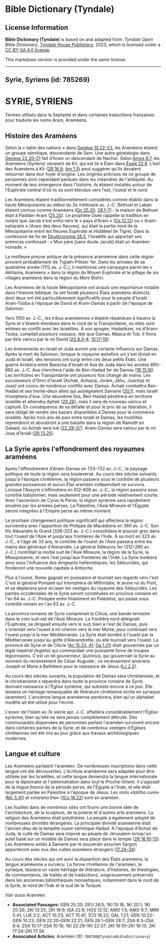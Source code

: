 # Bible Dictionary (Tyndale)

## License Information

**Bible Dictionary (Tyndale)** is based on and adapted from: _Tyndale Open Bible Dictionary_, [Tyndale House Publishers](https://tyndaleopenresources.com/), 2023, which is licensed under a [CC BY-SA 4.0 license](https://creativecommons.org/licenses/by-sa/4.0/legalcode.en).

This markdown version is provided under the same license.



--------------------------------

## Syrie, Syriens (id: 785269)

SYRIE, SYRIENS
==============

Termes utilisés dans la Septante et dans certaines traductions françaises pour traduire les noms Aram, Araméens.

Histoire des Araméens
---------------------

Selon la « table des nations » dans [Genèse 10\.22–23](https://ref.ly/Gen10:22-Gen10:23), les Araméens étaient un groupe sémitique, descendants de Sem. Une autre généalogie dans [Genèse 22\.20–21](https://ref.ly/Gen22:20-Gen22:21) fait d'Aram un descendant de Nachor. Selon [Amos 9\.7](https://ref.ly/Amos9:7), les Araméens (Syriens) venaient de Kir, qui est lié à Élam dans [Ésaïe 22\.6](https://ref.ly/Isa22:6). L'exil des Araméens à Kir ([2R 16\.9](https://ref.ly/2Kgs16:9); [Am 1\.5](https://ref.ly/Amos1:5)) peut suggérer qu'ils devaient retourner dans leur foyer d'origine. Les origines précises de ce groupe de personnes sont cependant perdues dans les méandres de l'antiquité. Au moment de leur émergence dans l'histoire, ils étaient installés autour de l'Euphrate central d'où ils se sont étendus vers l'est, l'ouest et le nord.

Les Araméens étaient traditionnellement considérés comme établis dans la haute Mésopotamie au début du 2e millénaire av. J.‑C. Bethuel et Laban étaient connus comme Araméens ([Gn 25\.20](https://ref.ly/Gen25:20); [28\.1–7](https://ref.ly/Gen28:1-Gen28:7)) ; la maison de Bethuel était à Paddan\-Aram ([25\.20](https://ref.ly/Gen25:20)). Le prophète Osée rappelle la tradition en notant que Jacob s'est enfui vers le « pays d'Aram » ([Os 12\.12](https://ref.ly/Hos12:12)) ou « Aram\-naharaïm » (Aram des deux fleuves), qui était la partie nord de la Mésopotamie entre les fleuves Euphrate et Hiddékel (le Tigre). Dans la confession de foi de [Deutéronome 26\.5](https://ref.ly/Deut26:5), l'Israélite qui apportait ses prémices confessait : « Mon père \[sans doute Jacob] était un Araméen nomade. »

La meilleure preuve antique de la présence araméenne dans cette région provient probablement de Tiglath\-Piléser 1er. Dans les annales de sa quatrième année (1112 av. J.‑C.), il mentionne une campagne parmi les « Akhlama, Araméens » dans la région du Moyen Euphrate et le pillage de six villages araméens dans la région du Mont Bishri.

Les Araméens de la haute Mésopotamie ont acquis une importance notable dans l'histoire biblique. Ils ont fondé plusieurs États araméens distincts, dont deux ont été particulièrement significatifs pour le peuple d'Israël : Aram\-Tsoba à l'époque de David et Aram\-Damas à partir de l'époque de Salomon.

Vers 1100 av. J.‑C., les tribus araméennes s'étaient répandues à travers la Syrie et s'étaient étendues dans le nord de la Transjordanie, où elles sont entrées en conflit avec les Israélites. À son apogée, Hadadézer, roi d'Aram\-Tsoba, comptait plusieurs vassaux, tels que Damas, Maaca et Tob. Il finira par être vaincu par le roi David ([2S 8\.3–4](https://ref.ly/2Sam8:3-2Sam8:4); [10\.17–19](https://ref.ly/2Sam10:17-2Sam10:19)).

Les événements en Israël et Juda auront une certaine influence sur Damas. Après la mort de Salomon, lorsque le royaume autrefois uni s'est divisé en Juda et Israël, des tensions ont surgi entre ces deux petits États. Une guerre éclatera entre Baescha d'Israël et Asa de Juda dans les années 890–880 av. J.‑C. Asa cherchera l'aide de Ben\-Hadad 1er de Damas ([1R 15\.18](https://ref.ly/1Kgs15:18)). Les territoires en Transjordanie ont plusieurs fois changé de mains. Les successeurs d'Omri d'Israël (Achab, Achazia, Joram, Jéhu, Joachaz et Joas) ont connu de nombreux conflits avec Damas. Achab combattra Ben\-Hadad et ses trente\-deux alliés qui assiégeaient Samarie ([20\.1](https://ref.ly/1Kgs20:1)), mais Israël triomphera d'eux. Une deuxième fois, Ben\-Hadad pénétrera en territoire israélite et atteindra Aphek ([20\.26](https://ref.ly/1Kgs20:26)), mais il sera de nouveau vaincu et capturé. En conséquence de sa défaite et pour le prix de sa libération, il sera obligé de rendre des bazars disponibles à Damas pour le commerce israélite. Après trois ans de paix entre Israël et Damas, les hostilités reprendront et aboutiront à une bataille dans la région de Ramoth en Galaad, où Achab sera tué ([22\.29–37](https://ref.ly/1Kgs22:29-1Kgs22:37)). Aram\-Damas sera vaincu par le roi Joas d'Israël ([2R 13\.25](https://ref.ly/2Kgs13:25)).

La Syrie après l'effondrement des royaumes araméens
---------------------------------------------------

Après l'effondrement d'Aram\-Damas en 733–732 av. J.‑C., le paysage politique de toute la région sera bouleversé. Au cours des siècles suivants, jusqu'à l'époque chrétienne, la région passera sous le contrôle de plusieurs grandes puissances et aucun État araméen indépendant ne survivra. Lorsque l'Assyrie s'effondrera en 612–609 av. J.‑C., la région passera sous contrôle babylonien, mais seulement pour une période relativement courte. Avec l'ascension de Cyrus le Perse, la région syrienne sera rapidement envahie par les armées perses. La Palestine, l'Asie Mineure et l'Égypte seront intégrées à l'Empire perse au même moment.

Le prochain changement politique significatif qui affectera la région surviendra avec l'apparition de Philippe de Macédoine en 360 av. J.‑C. Son fils Alexandre le Grand (336–323 av. J.‑C.) consolidera le pouvoir grec dans tout l'ouest de l'Asie et jusqu'aux frontières de l'Inde. À sa mort en 323 av. J.‑C., à l'âge de 33 ans, le contrôle de l'ouest de l'Asie passera entre les mains des généraux d'Alexandre. Le général Séleucos 1er (312–280 av. J.‑C.) contrôlait la moitié sud de l'Asie Mineure, la région de la Syrie, la Mésopotamie, et vers l'est jusqu'aux frontières de l'Inde. La Syrie tombera ainsi sous l'influence des dirigeants hellénistiques, les Séleucides, qui fonderont une nouvelle capitale à Antioche.

Plus à l'ouest, Rome gagnait en puissance et tournait ses regards vers l'est. C'est le général Pompée qui triomphera de Mithridate, le jeune roi du Pont, et se déplacera pour écraser les vestiges du royaume des Séleucides. Les parties occidentales de la Syrie seront constituées en province romaine en l'an 64 av. J.‑C. Pompée entre finalement en Palestine, qui passe sous contrôle romain en l'an 63 av. J.‑C.

La province romaine de Syrie comprenait la Cilicie, une bande terrestre dans le coin sud\-est de l'Asie Mineure. La frontière nord atteignait l'Euphrate, se dirigeait ensuite vers le sud, bien à l'est de Damas, puis s'orientait vers l'ouest à mi\-chemin vers la mer Morte, pour continuait vers l'ouest jusqu'à la mer Méditerranée. La Syrie était bordée à l'ouest par la Méditerranée jusqu'au golfe d'Alexandrette, où elle tournait vers l'ouest. La province de Syrie et de Cilicie ([Ac 15\.23, 41](https://ref.ly/Acts15:23,Acts15:41); [Ga 1\.21](https://ref.ly/Gal1:21)) était gouvernée par un légat impérial (*legatis*) qui commandait une puissante force de troupes légionnaires. C'est un tel gouverneur, Quirinius, qui gouvernait la Syrie au moment du recensement de César Auguste ; ce recensement amènera Joseph et Marie à Bethléem pour la naissance de Jésus ([Lc 2\.2](https://ref.ly/Luke2:2)).

Au cours des siècles suivants, la population de Damas sera christianisée, et le christianisme s répandra dans toute la province romaine de Syrie, donnant naissance à l'Église syrienne, qui subsiste encore à ce jour. Elle laissera un héritage remarquable de littérature chrétienne écrite en syriaque (araméen). L'ancienne langue araméenne perdurera, bien qu'un alphabet modifié ait été utilisé pour l'écrire.

L'essor de l'Islam au 7e siècle apr. J.‑C. affaiblira considérablement l'Église syrienne, bien qu'elle ne sera jamais complètement détruite. Des communautés dispersées de personnes parlant l'araméen survivent encore dans certaines parties de la Syrie, et de nombreux vestiges d'Églises chrétiennes ont été mis au jour grâce aux travaux archéologiques modernes.

Langue et culture
-----------------

Les Araméens parlaient l'araméen. De nombreuses inscriptions dans cette langue ont été découvertes. L'écriture araméenne sera adaptée pour être utilisée par les Israélites, et cette langue deviendra la langue internationale pour la diplomatie et l'administration dans tout le Proche\-Orient. Il s'agissait de la *lingua franca* de la période perse, de l'Égypte à l'Inde, et elle était largement parlée en Palestine à l'époque de Jésus. Les mots «*talitha cumi*» ([Mc 5\.41](https://ref.ly/Mark5:41)) et «*marana tha*» ([1Co 16\.22](https://ref.ly/1Cor16:22)) sont en araméen.

Les fouilles dans de nombreux sites ont fourni une bonne idée de l'architecture, de la sculpture, de la poterie et d'autres arts araméens. La religion des Araméens était polythéiste. Le peuple a également adopté de nombreuses divinités étrangères. La principale divinité araméenne était l'ancien dieu de la tempête ouest\-sémitique Hadad. À l'époque d'Achaz de Juda, le culte de Damas sera imposé au peuple de Jérusalem lorsqu'un autel basé sur un modèle de Damas sera placé dans le temple ([2R 16\.10–13](https://ref.ly/2Kgs16:10-2Kgs16:13)). Les Araméens exilés à Samarie par le souverain assyrien Sargon apporteront avec eux des cultes araméens étrangers ([17\.24–34](https://ref.ly/2Kgs17:24-2Kgs17:34)).

Au cours des siècles qui ont suivi la disparition des États araméens, la langue araméenne a survécu. La forme chrétienne de l'araméen, le syriaque, laissera un vaste héritage de littérature, d'histoires, de théologies, de commentaires, de traités et de traductions, soigneusement préservés dans les anciennes bibliothèques monastiques, notamment dans le nord de la Syrie, le nord de l'Irak et le sud de la Turquie.

*Voir aussi* Araméen.

* **Associated Passages:** GEN 25:20; DEU 26:5; 1KI 15:18; 1KI 20:1; 1KI 20:26; 2KI 13:25; 2KI 16:9; ISA 22:6; HOS 12:12; AMO 1:5; AMO 9:7; MRK 5:41; LUK 2:2; ACT 15:23; ACT 15:41; 1CO 16:22; GAL 1:21; GEN 10:22–GEN 10:23; GEN 22:20–GEN 22:21; GEN 28:1–GEN 28:7; 2SA 8:3–2SA 8:4; 2SA 10:17–2SA 10:19; 1KI 22:29–1KI 22:37; 2KI 16:10–2KI 16:13; 2KI 17:24–2KI 17:34
* **Associated Articles:** Araméen (ID: `788700@TyndaleBibleDictionary`)

